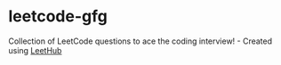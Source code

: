 # leetcode-gfg
Collection of LeetCode questions to ace the coding interview! - Created using [LeetHub](https://github.com/QasimWani/LeetHub)
